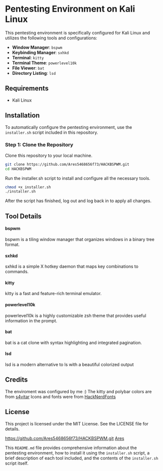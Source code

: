 # Pentesting Environment on Kali Linux

This pentesting environment is specifically configured for Kali Linux and utilizes the following tools and configurations:

- **Window Manager**: `bspwm`
- **Keybinding Manager**: `sxhkd`
- **Terminal**: `kitty`
- **Terminal Theme**: `powerlevel10k`
- **File Viewer**: `bat`
- **Directory Listing**: `lsd`

## Requirements

- Kali Linux

## Installation

To automatically configure the pentesting environment, use the `installer.sh` script included in this repository.

### Step 1: Clone the Repository

Clone this repository to your local machine.

```bash
git clone https://github.com/Ares5468656f73/HACKBSPWM.git
cd HACKBSPWM
```

Run the installer.sh script to install and configure all the necessary tools.

```bash
chmod +x installer.sh
./installer.sh
```

After the script has finished, log out and log back in to apply all changes.

## Tool Details
#### bspwm
bspwm is a tiling window manager that organizes windows in a binary tree format.

#### sxhkd
sxhkd is a simple X hotkey daemon that maps key combinations to commands.

#### kitty
kitty is a fast and feature-rich terminal emulator.

#### powerlevel10k
powerlevel10k is a highly customizable zsh theme that provides useful information in the prompt.

#### bat
bat is a cat clone with syntax highlighting and integrated pagination.

#### lsd
lsd is a modern alternative to ls with a beautiful colorized output

## Credits
The enviroment was configured by me :)
The kitty and polybar colors are from [s4vitar](https://www.youtube.com/@s4vitar)
Icons and fonts were from [HackNerdFonts](https://www.nerdfonts.com/)

## License
This project is licensed under the MIT License. See the LICENSE file for details.


https://github.com/Ares5468656f73/HACKBSPWM.git
[Ares](https://github.com/Ares5468656f73/)

This `README.md` file provides comprehensive information about the pentesting environment, how to install it using the `installer.sh` script, a brief description of each tool included, and the contents of the `installer.sh` script itself.